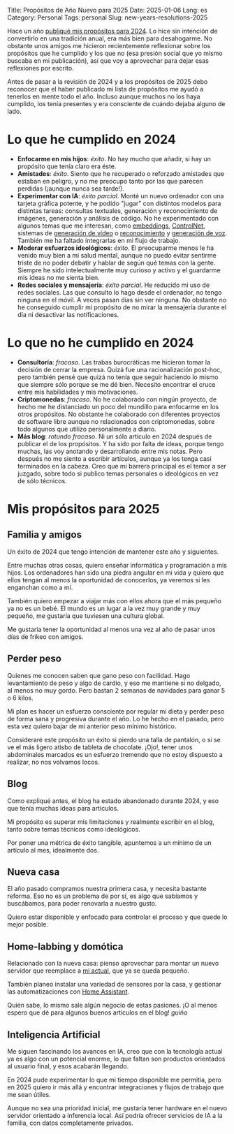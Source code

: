 Title: Propósitos de Año Nuevo para 2025
Date: 2025-01-06
Lang: es
Category: Personal
Tags: personal
Slug: new-years-resolutions-2025

Hace un año [publiqué mis propósitos para 2024]({filename}2024-01-01_new_years_resolutions_es.md).
Lo hice sin intención de convertirlo en una tradición anual, era más bien para desahogarme.
No obstante unos amigos me hicieron recientemente reflexionar sobre los propósitos que he cumplido y los que no (esa presión social que yo mismo buscaba en mi publicación), así que voy a aprovechar para dejar esas reflexiones por escrito.

Antes de pasar a la revisión de 2024 y a los propósitos de 2025 debo reconocer que el haber publicado mi lista de propósitos me ayudó a tenerlos en mente todo el año.
Incluso aunque muchos no los haya cumplido, los tenía presentes y era consciente de cuándo dejaba alguno de lado.

# Lo que he cumplido en 2024

- **Enfocarme en mis hijos**: *éxito*.
No hay mucho que añadir, si hay un propósito que tenía claro era éste.
- **Amistades**: *éxito*.
Siento que he recuperado o reforzado amistades que estaban en peligro, y no me preocupo tanto por las que parecen perdidas (¡aunque nunca sea tarde!).
- **Experimentar con IA**: *éxito parcial*.
Monté un nuevo ordenador con una tarjeta gráfica potente, y he podido "jugar" con distintos modelos para distintas tareas: consultas textuales, generación y reconocimiento de imágenes, generación y análisis de código.
No he experimentado con algunos temas que me interesan, como [embeddings](https://simonwillison.net/2023/Oct/23/embeddings/),  [ControlNet](https://stable-diffusion-art.com/controlnet/), sistemas de [generación de vídeo](https://stable-diffusion-art.com/hunyuan-video/) o [reconocimiento](https://www.gladia.io/blog/best-open-source-speech-to-text-models) y [generación de voz](https://www.bentoml.com/blog/exploring-the-world-of-open-source-text-to-speech-models).
También me ha faltado integrarlas en mi flujo de trabajo.
- **Moderar esfuerzos ideológicos**: *éxito*.
El preocuparme menos le ha venido muy bien a mi salud mental, aunque no puedo evitar sentirme triste de no poder debatir y hablar de según qué temas con la gente.
Siempre he sido intelectualmente muy curioso y activo y el guardarme mis ideas no me sienta bien.
- **Redes sociales y mensajería**: *éxito parcial*.
He reducido mi uso de redes sociales.
Las que consulto lo hago desde el ordenador, no tengo ninguna en el móvil.
A veces pasan días sin ver ninguna.
No obstante no he conseguido cumplir mi propósito de no mirar la mensajería durante el día ni desactivar las notificaciones.

# Lo que no he cumplido en 2024

- **Consultoría**: *fracaso*.
Las trabas burocráticas me hicieron tomar la decisión de cerrar la empresa.
Quizá fue una racionalización post-hoc, pero también pensé que quizá no tenía que seguir haciendo lo mismo que siempre sólo porque se me dé bien.
Necesito encontrar el cruce entre mis habilidades y mis motivaciones.
- **Criptomonedas**: *fracaso*.
No he colaborado con ningún proyecto, de hecho me he distanciado un poco del mundillo para enfocarme en los otros propósitos.
No obstante he colaborado con diferentes proyectos de software libre aunque no relacionados con criptomonedas, sobre todo algunos que utilizo personalmente a diario.
- **Más blog**: *rotundo fracaso*.
Ni un sólo artículo en 2024 después de publicar el de los propósitos.
Y ha sido por falta de ideas, porque tengo muchas, las voy anotando y desarrollando entre mis notas.
Pero después no me siento a escribir artículos, aunque ya los tenga casi terminados en la cabeza.
Creo que mi barrera principal es el temor a ser juzgado, sobre todo si publico temas personales o ideológicos en vez de sólo técnicos.

# Mis propósitos para 2025

## Familia y amigos

Un éxito de 2024 que tengo intención de mantener este año y siguientes.

Entre muchas otras cosas, quiero enseñar informática y programación a mis hijos.
Los ordenadores han sido una piedra angular en mi vida y quiero que ellos tengan al menos la oportunidad de conocerlos, ya veremos si les enganchan como a mí.

También quiero empezar a viajar más con ellos ahora que el más pequeño ya no es un bebé.
El mundo es un lugar a la vez muy grande y muy pequeño, me gustaría que tuviesen una cultura global.

Me gustaría tener la oportunidad al menos una vez al año de pasar unos días de frikeo con amigos.

## Perder peso

Quienes me conocen saben que gano peso con facilidad.
Hago levantamiento de peso y algo de cardio, y eso me mantiene si no delgado, al menos no muy gordo.
Pero bastan 2 semanas de navidades para ganar 5 o 6 kilos.

Mi plan es hacer un esfuerzo consciente por regular mi dieta y perder peso de forma sana y progresiva durante el año.
Lo he hecho en el pasado, pero esta vez quiero bajar de mi anterior peso mínimo histórico.

Consideraré este propósito un éxito si pierdo una talla de pantalón, o si se ve el más ligero atisbo de tableta de chocolate.
¡Ojo!, tener unos abdominales marcados es un esfuerzo tremendo que no estoy dispuesto a realizar, no nos volvamos locos.

## Blog

Como expliqué antes, el blog ha estado abandonado durante 2024, y eso que tenía muchas ideas para artículos.

Mi propósito es superar mis limitaciones y realmente escribir en el blog, tanto sobre temas técnicos como ideológicos.

Por poner una métrica de éxito tangible, apuntemos a un mínimo de un artículo al mes, idealmente dos.

## Nueva casa

El año pasado compramos nuestra primera casa, y necesita bastante reforma.
Eso no es un problema de por sí, es algo que sabíamos y buscábamos, para poder renovarla a nuestro gusto.

Quiero estar disponible y enfocado para controlar el proceso y que quede lo mejor posible.

## Home-labbing y domótica

Relacionado con la nueva casa: pienso aprovechar para montar un nuevo servidor que reemplace a [mi actual]({filename}../software/2023-12-29_homelab.md), que ya se queda pequeño.

También planeo instalar una variedad de sensores por la casa, y gestionar las automatizaciones con [Home Assistant](https://www.home-assistant.io/).

Quién sabe, lo mismo sale algún negocio de estas pasiones.
¡O al menos espero que dé para algunos buenos artículos en el blog! *guiño*

## Inteligencia Artificial

Me siguen fascinando los avances en IA, creo que con la tecnología actual ya es algo con un potencial enorme, lo que faltan son productos orientados al usuario final, y esos acabarán llegando.

En 2024 pude experimentar lo que mi tiempo disponible me permitía, pero en 2025 quiero ir más allá y encontrar integraciones y flujos de trabajo que me sean útiles.

Aunque no sea una prioridad inicial, me gustaría tener hardware en el nuevo servidor orientado a inferencia local.
Así podría ofrecer servicios de IA a la familia, con datos completamente privados.

